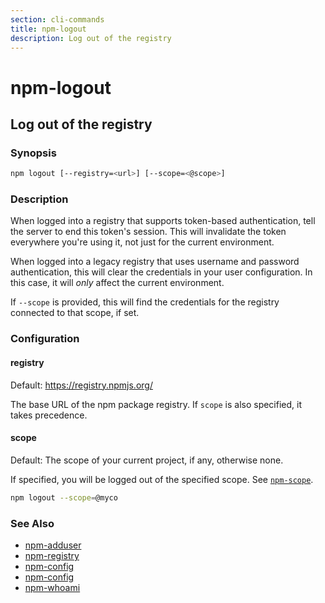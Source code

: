 ```yaml
---
section: cli-commands 
title: npm-logout
description: Log out of the registry
---
```


# npm-logout

## Log out of the registry

### Synopsis

```bash
npm logout [--registry=<url>] [--scope=<@scope>]
```

### Description

When logged into a registry that supports token-based authentication, tell the
server to end this token's session. This will invalidate the token everywhere
you're using it, not just for the current environment.

When logged into a legacy registry that uses username and password authentication, this will
clear the credentials in your user configuration. In this case, it will _only_ affect
the current environment.

If `--scope` is provided, this will find the credentials for the registry
connected to that scope, if set.

### Configuration

#### registry

Default: https://registry.npmjs.org/

The base URL of the npm package registry. If `scope` is also specified,
it takes precedence.

#### scope

Default: The scope of your current project, if any, otherwise none.

If specified, you will be logged out of the specified scope. See [`npm-scope`](npm-scope).

```bash
npm logout --scope=@myco
```

### See Also

* [npm-adduser](npm-adduser)
* [npm-registry](/docs/using-npm/registry)
* [npm-config](npm-config)
* [npm-config](npm-config)
* [npm-whoami](npm-whoami)
